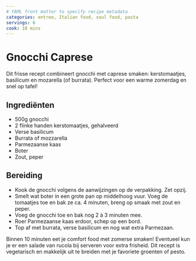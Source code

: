 ```yaml
---
# YAML front matter to specify recipe metadata
categories: entree, Italian food, soul food, pasta
servings: 6
cook: 10 mins
---
```

# Gnocchi Caprese

Dit frisse recept combineert gnocchi met caprese smaken: kerstomaatjes, basilicum en mozarella (of burrata). Perfect voor een warme zomerdag en snel op tafel!

## Ingrediënten

- 500g gnocchi
- 2 flinke handen kerstomaatjes, gehalveerd
- Verse basilicum
- Burrata of mozzarella
- Parmezaanse kaas
- Boter
- Zout, peper

## Bereiding

- Kook de gnocchi volgens de aanwijzingen op de verpakking. Zet opzij.
- Smelt wat boter in een grote pan op middelhoog vuur. Voeg de tomaatjes toe en bak ze ca. 4 minuten, breng op smaak met zout en peper.
- Voeg de gnocchi toe en bak nog 2 à 3 minuten mee.
- Roer Parmezaanse kaas erdoor, schep op een bord.
- Top af met burrata, verse basilicum en nog wat extra Parmezaan.

Binnen 10 minuten eet je comfort food met zomerse smaken! Eventueel kun je er een salade van rucola bij serveren voor extra frisheid. Dit recept is vegetarisch en makkelijk uit te breiden met je favoriete groenten of pesto.
